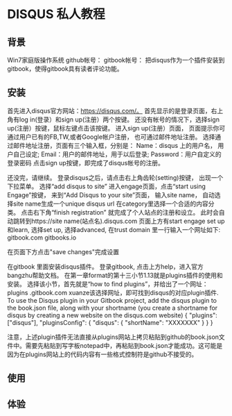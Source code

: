 # DISQUS 私人教程

## 背景
Win7家庭版操作系统
github帐号：
gitbook帐号：
把disqus作为一个插件安装到gitbook，使得gitbook具有读者评论功能。

## 安装

首先进入disqus官方网站：https://disqus.com/。
首先显示的是登录页面，右上角有log in(登录）和sign up(注册）两个按键。
还没有帐号的情况下，选择sign up(注册）按键，鼠标左键点击该按键。
进入sign up(注册）页面，
页面提示你可通过用户已有的FB,TW,或者Google帐户注册，
也可通过邮件地址注册。
选择通过邮件地址注册，页面有三个输入框，分别是：
Name：disqus 上的用户名， 用户自己设定;
Email：用户的邮件地址，用于以后登录;
Password：用户自定义的登录密码
点击sign up按键，即完成了disqus帐号的注册。

还没完，请继续。
登录disqus之后，请点击右上角齿轮(setting)按键，
出现一个下拉菜单。
选择“add disqus to site”
进入engage页面，点击“start using Engage”按键，
来到“Add Disqus to your site”页面，
输入site name，
自动选择site name生成一个unique disqus url
在category里选择一个合适的内容分类。
点击右下角“finish registration”
就完成了个人站点的注册和设立。
此时会自动跳转到https://site name(站点名).disqus.com
页面上方有start engage set up 和learn,
选择set up,
选择advanced,
在trust domain 里一行输入一个网址如下: 
gitbook.com
gitbooks.io

在页面下方点击"save changes"完成设置

在gitbook 里面安装disqus插件。
登录gitbook, 点击上方help，进入官方bangzhu帮助文档。
在第一章format的第十三小节1.13就是plugins插件的使用和安装。
选择该小节，首先就是“how to find plugins”，并给出了一个网址：plugins .gitbook.com
xuanze该选择网址，即可找到disqus的对应plugin插件.
To use the Disqus plugin in your Gitbook project, add the disqus plugin to the  book.json  file, along with your shortname (you create a shortname for disqus by creating a new website on the disqus.com website)
{
    "plugins": ["disqus"],
    "pluginsConfig": {
        "disqus": {
            "shortName": "XXXXXXX"
        }
    }
}

注意，上述plugin插件无法直接从plugins网站上拷贝粘贴到github的book.json文件中。需要先粘贴到写字板notepad中，再粘贴到book.json才能成功。这可能是因为在plugins网站上的代码内容有一些格式控制符是github不接受的。

 








## 使用

## 体验

